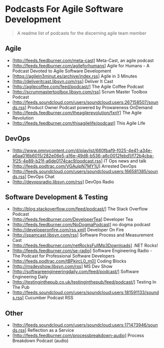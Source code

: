 # Podcasts For Agile Software Development
> A readme list of podcasts for the discerning agile team member

## Agile
- [http://feeds.feedburner.com/meta-cast] Meta-Cast, an agile podcast
- [http://feeds.feedburner.com/agileforhumans] Agile for Humans - A Podcast Devoted to Agile Software Development
- [https://agilein3minut.es/archive/index.rss] Agile in 3 Minutes
- [http://deliveritcast.libsyn.com/rss] Deliver It Cast
- [http://agilecoffee.com/feed/podcast/] The Agile Coffee Podcast
- [http://scrummastertoolbox.libsyn.com/rss] Scrum Master Toolbox Podcast
- [http://feeds.soundcloud.com/users/soundcloud:users:267158507/sounds.rss] Product Owner Podcast powered by Prowareness OnDemand
- [http://feeds.feedburner.com/theagilerevolution/fxnY] The Agile Revolution
- [http://feeds.feedburner.com/thisagilelife/podcast] This Agile Life     
     
## DevOps

- [http://www.omnycontent.com/d/playlist/660fbaf9-f025-4e41-a34e-a6aa016b6015/282e06e5-a16e-49d8-b536-a6c0012febd1/f72b4cba-1f25-4e89-b21f-a6de0174cac9/podcast.rss] IT Ops news and talk
- [http://feeds.podtrac.com/VGAulpN7MY1U] Arrested DevOps
- [http://feeds.soundcloud.com/users/soundcloud:users:166581385/sounds.rss] DevOps Chat
- [http://devopsradio.libsyn.com/rss] DevOps Radio  
   
## Software Development & Testing
- [http://blog.stackoverflow.com/feed/podcast/] The Stack Overflow Podcast
- [http://feeds.feedburner.com/DeveloperTea] Developer Tea
- [http://feeds.feedburner.com/NoDogmaPodcast] no dogma podcast
- [http://developeronfire.com/rss.xml] Developer On Fire
- [http://spamcast.libsyn.com/rss] Software Process and Measurement Cast
- [http://feeds.feedburner.com/netRocksFullMp3Downloads] .NET Rocks!
- [http://feeds.feedburner.com/se-radio] Software Engineering Radio - The Podcast for Professional Software Developers
- [http://feeds.podtrac.com/tBPkjrcL0_m0] Coding Blocks
- [http://msdevshow.libsyn.com/rss] MS Dev Show
- [http://softwareengineeringdaily.com/feed/podcast/] Software Engineering Daily
- [http://testinginthepub.co.uk/testinginthepub/feed/podcast/] Testing In The Pub
- [http://feeds.soundcloud.com/users/soundcloud:users:181591133/sounds.rss] Cucumber Podcast RSS
    
## Other
- [http://feeds.soundcloud.com/users/soundcloud:users:171473946/sounds.rss] Reflection as a Service
- [http://feeds.feedburner.com/processbreakdown-audio] Process Breakdown Podcast (audio)
